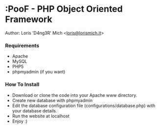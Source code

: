 :PooF - PHP Object Oriented Framework
=========
Author: Loris 'D4ng3R' Mich <<loris@lorismich.it>>

### Requirements ###
- Apache
- MySQL
- PHP5
- phpmyadmin (if you want)

### How To Install ###
- Download or clone the code into your Apache www directory.
- Create new database with phpmyadmin
- Edit the database configuration file (configurations/database.php) with your database details.
- Run the website at localhost
- Enjoy :)

